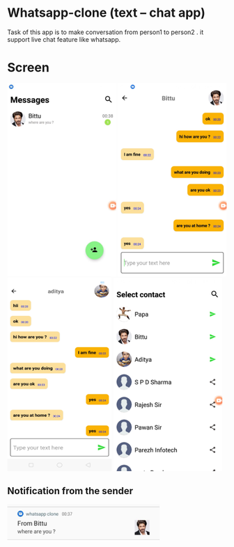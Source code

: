 # Whatsapp-clone (text – chat app)
Task of this app is to make conversation from person1 to person2 . it support live chat feature like whatsapp.

# Screen 
<img src="images/home.jpeg" alt="Your image title" width="250"/>   <img src="images/person_1.jpeg" alt="Your image title" width="250"/>  <img src="images/person_2.jpeg" alt="Your image title" width="240" height="445"/>  <img src="images/contacts.jpeg" alt="Your image title" width="250"/>


## Notification from the sender 
<img src="images/notif.jpeg" alt="Your image title" width="350"/>
